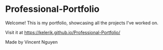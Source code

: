 # Professional-Portfolio

Welcome! This is my portfolio, showcasing all the projects I've worked on.

Visit it at https://kelerik.github.io/Professional-Portfolio/

Made by Vincent Nguyen